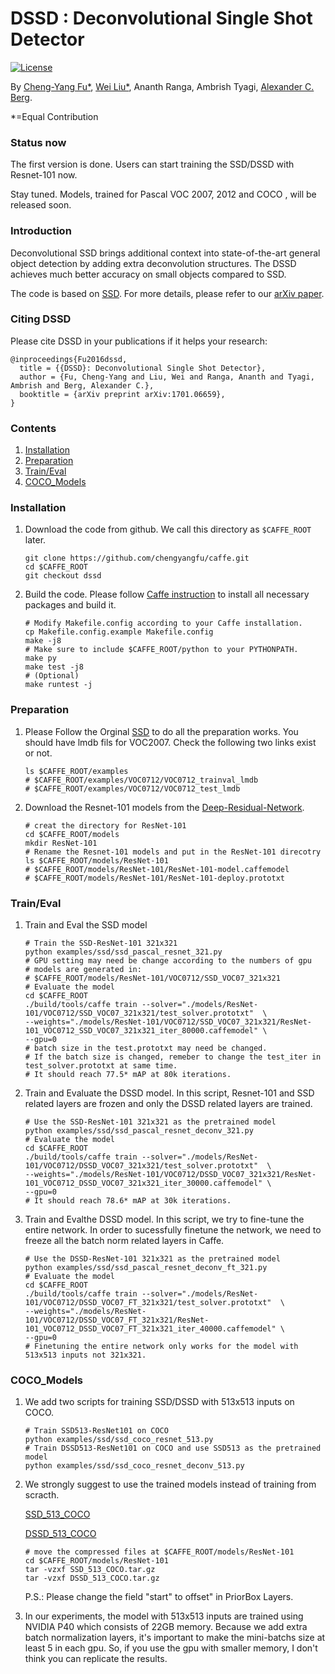 # DSSD : Deconvolutional Single Shot Detector

[![License](https://img.shields.io/badge/license-BSD-blue.svg)](LICENSE)

By [Cheng-Yang Fu*](http://www.cs.unc.edu/~cyfu/), [Wei Liu*](http://www.cs.unc.edu/~wliu/), Ananth Ranga, Ambrish Tyagi, [Alexander C. Berg](http://acberg.com).

*=Equal Contribution

### Status now 
The first version is done. Users can start training the SSD/DSSD with Resnet-101 now. 

Stay tuned. Models, trained for Pascal VOC 2007, 2012 and COCO , will be released soon. 

### Introduction

Deconvolutional SSD brings additional context into state-of-the-art general object detection by adding extra deconvolution structures. The DSSD achieves much better accuracy on small objects compared to SSD.

The code is based on [SSD](https://github.com/weiliu89/caffe/tree/ssd). For more details, please refer to our [arXiv paper](https://arxiv.org/abs/1701.06659). 

### Citing DSSD

Please cite DSSD in your publications if it helps your research:

    @inproceedings{Fu2016dssd,
      title = {{DSSD}: Deconvolutional Single Shot Detector},
      author = {Fu, Cheng-Yang and Liu, Wei and Ranga, Ananth and Tyagi, Ambrish and Berg, Alexander C.},
      booktitle = {arXiv preprint arXiv:1701.06659},
    }


### Contents
1. [Installation](#installation)
2. [Preparation](#preparation)
3. [Train/Eval](#traineval)
4. [COCO_Models](#cocomodels)

### Installation
1. Download the code from github. We call this directory as `$CAFFE_ROOT` later.

	```Shell
	git clone https://github.com/chengyangfu/caffe.git
	cd $CAFFE_ROOT
	git checkout dssd
	```
	
2. Build the code. Please follow [Caffe instruction](http://caffe.berkeleyvision.org/installation.html) to install all necessary packages and build it.

	```Shell
  	# Modify Makefile.config according to your Caffe installation.
  	cp Makefile.config.example Makefile.config
  	make -j8
  	# Make sure to include $CAFFE_ROOT/python to your PYTHONPATH.
  	make py
  	make test -j8
  	# (Optional)
  	make runtest -j
  	```

### Preparation
1.  Please Follow the Orginal [SSD](https://github.com/weiliu89/caffe/tree/ssd) to do all the preparation works. You should have lmdb fils for VOC2007. Check the following two links exist or not. 
   
   	```Shell
   	ls $CAFFE_ROOT/examples
   	# $CAFFE_ROOT/examples/VOC0712/VOC0712_trainval_lmdb
   	# $CAFFE_ROOT/examples/VOC0712/VOC0712_test_lmdb
   	```
   
2.  Download the Resnet-101 models from the [Deep-Residual-Network](https://github.com/KaimingHe/deep-residual-networks).
    
	```Shell
	# creat the directory for ResNet-101
	cd $CAFFE_ROOT/models
	mkdir ResNet-101
	# Rename the Resnet-101 models and put in the ResNet-101 direcotry
	ls $CAFFE_ROOT/models/ResNet-101
	# $CAFFE_ROOT/models/ResNet-101/ResNet-101-model.caffemodel
	# $CAFFE_ROOT/models/ResNet-101/ResNet-101-deploy.prototxt
	```

### Train/Eval
1. Train and Eval the SSD model 

	```Shell
	# Train the SSD-ResNet-101 321x321
	python examples/ssd/ssd_pascal_resnet_321.py
	# GPU setting may need be change according to the numbers of gpu 
	# models are generated in:
	# $CAFFE_ROOT/models/ResNet-101/VOC0712/SSD_VOC07_321x321
	# Evaluate the model
	cd $CAFFE_ROOT
	./build/tools/caffe train --solver="./models/ResNet-101/VOC0712/SSD_VOC07_321x321/test_solver.prototxt"  \
	--weights="./models/ResNet-101/VOC0712/SSD_VOC07_321x321/ResNet-101_VOC0712_SSD_VOC07_321x321_iter_80000.caffemodel" \
	--gpu=0
	# batch size in the test.prototxt may need be changed.
	# If the batch size is changed, remeber to change the test_iter in test_solver.prototxt at same time. 
	# It should reach 77.5* mAP at 80k iterations.
	```
   
2. Train and Evaluate the DSSD model. In this script, Resnet-101 and SSD related layers are frozen and only the DSSD related layers are trained.

	```Shell
	# Use the SSD-ResNet-101 321x321 as the pretrained model
	python examples/ssd/ssd_pascal_resnet_deconv_321.py
	# Evaluate the model
	cd $CAFFE_ROOT
	./build/tools/caffe train --solver="./models/ResNet-101/VOC0712/DSSD_VOC07_321x321/test_solver.prototxt"  \
	--weights="./models/ResNet-101/VOC0712/DSSD_VOC07_321x321/ResNet-101_VOC0712_DSSD_VOC07_321x321_iter_30000.caffemodel" \
	--gpu=0
	# It should reach 78.6* mAP at 30k iterations.
	```
	
3. Train and Evalthe DSSD model. In this script, we try to fine-tune the entire network. In order to sucessfully finetune the network, we need to freeze all the batch norm related layers in Caffe.

	```Shell
	# Use the DSSD-ResNet-101 321x321 as the pretrained model
	python examples/ssd/ssd_pascal_resnet_deconv_ft_321.py
	# Evaluate the model
	cd $CAFFE_ROOT
	./build/tools/caffe train --solver="./models/ResNet-101/VOC0712/DSSD_VOC07_FT_321x321/test_solver.prototxt"  \
	--weights="./models/ResNet-101/VOC0712/DSSD_VOC07_FT_321x321/ResNet-101_VOC0712_DSSD_VOC07_FT_321x321_iter_40000.caffemodel" \
	--gpu=0
	# Finetuning the entire network only works for the model with 513x513 inputs not 321x321. 
	```
  
### COCO_Models
1. We add two scripts for training SSD/DSSD with 513x513 inputs on COCO. 
  	
	```Shell
	# Train SSD513-ResNet101 on COCO 
	python examples/ssd/ssd_coco_resnet_513.py
	# Train DSSD513-ResNet101 on COCO and use SSD513 as the pretrained model
	python examples/ssd/ssd_coco_resnet_deconv_513.py
	```
2. We strongly suggest to use the trained models instead of training from scracth. 
		
	[SSD_513_COCO](https://drive.google.com/file/d/0By9LEMeCDdboa0IxSkIxbEVWZVk/view?usp=sharing)
	
	[DSSD_513_COCO](https://drive.google.com/file/d/0By9LEMeCDdboSDRlVHY2SFNJVzQ/view?usp=sharing) 
	```Shell
	# move the compressed files at $CAFFE_ROOT/models/ResNet-101
	cd $CAFFE_ROOT/models/ResNet-101
	tar -vzxf SSD_513_COCO.tar.gz
	tar -vzxf DSSD_513_COCO.tar.gz
	```
	P.S.: Please change the field "start" to offset" in PriorBox Layers.
  
3. In our experiments, the model with 513x513 inputs are trained using NVIDIA P40 which consists of 22GB memory. Because we add extra batch normalization layers, it's important to make the mini-batchs size at least 5 in each gpu. So, if you use the gpu with smaller memory, I don't think you can replicate the results. 
     		
	
